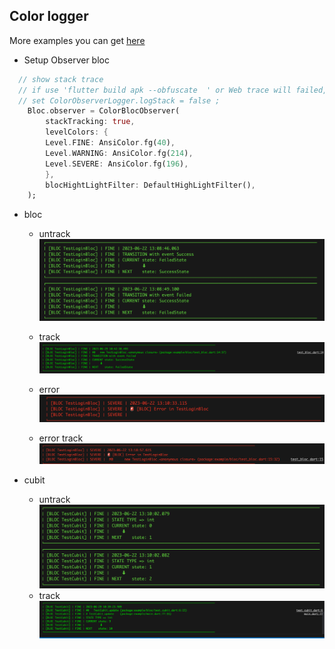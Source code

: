 ## Color logger 

More examples you can get [here](https://github.com/jack-fan1991/flutter_color_observer_logger/blob/main/example/lib/main.dart)

* Setup Observer bloc
``` dart
  // show stack trace
  // if use 'flutter build apk --obfuscate  ' or Web trace will failed, 
  // set ColorObserverLogger.logStack = false ;
    Bloc.observer = ColorBlocObserver(
        stackTracking: true,
        levelColors: {
        Level.FINE: AnsiColor.fg(40),
        Level.WARNING: AnsiColor.fg(214),
        Level.SEVERE: AnsiColor.fg(196),
        },
        blocHightLightFilter: DefaultHighLightFilter(),
    );

```


* bloc 

    * untrack
        <img src="https://github.com/jack-fan1991/flutter_color_observer_logger/blob/main/assets/bloc.png?raw=true">
    * track
        <img src="https://github.com/jack-fan1991/flutter_color_observer_logger/blob/main/assets/bloc_track.png?raw=true">
        
    * error
        <img src="https://github.com/jack-fan1991/flutter_color_observer_logger/blob/main/assets/bloc_error.png?raw=true">
    * error track
        <img src="https://github.com/jack-fan1991/flutter_color_observer_logger/blob/main/assets/bloc_error_track.png?raw=true">

* cubit
    * untrack
        <img src="https://github.com/jack-fan1991/flutter_color_observer_logger/blob/main/assets/cubit.png?raw=true">
    * track
        <img src="https://github.com/jack-fan1991/flutter_color_observer_logger/blob/main/assets/cubit_track.png?raw=true">

  
